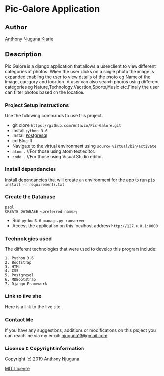 # Pic-Galore Application

## Author
[Anthony Njuguna Kiarie](https://github.com/Antavio)

## Description
Pic Galore is a django application that allows a user/client to view different categories of photos. When the user clicks on a single photo the image is expanded enabling the user to view details of the photo eg Name of the image, category and location. A user can also search photos using different categories eg Nature,Technology,Vacation,Sports,Music etc.Finally the user can filter photos based on the location.

### Project Setup instructions
Use the following commands to use this project.
- git clone `https://github.com/Antavio/Pic-Galore.git`
- install `python 3.6`
- Install [Postgresql](https://www.postgresql.org/download/)
- cd Blog-It
- Navigate to the virtual environment using `source virtual/bin/activate`
- `atom .`  //For those using atom text editor.
- `code .`  //For those using Visual Studio editor.


### Install dependancies
Install dependancies that will create an environment for the app to run `pip install -r requirements.txt`

### Create the Database
```
psql
CREATE DATABASE <preferred name>;
```
- Run `python3.6 manage.py runserver`
- Access the application on this localhost address `http://127.0.0.1:8000`

### Technologies used
The different technologies that were used to develop this program include:
```
1. Python 3.6 
2. Bootstrap
3. HTML
4. CSS
5. Postgresql
6. MDBootstrap
7. Django Framework
```

### Link to live site
Here is a link to the live site 
### Contact Me
If you have any suggestions, additions or modifications on this project you can reach me via my email: njuguna13@gmail.com

### License  & Copyright information
Copyright (c) 2019 Anthony Njuguna

[MIT License](./LICENSE)